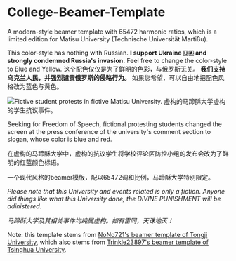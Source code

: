 # College-Beamer-Template

A modern-style beamer template with 65472 harmonic ratios, which is a limited edition for Matisu University (Technische Universität Martißu).

This color-style has nothing with Russian. **I support Ukraine 🇺🇦 and strongly condemned Russia's invasion.** Feel free to change the color-style to Blue and Yellow.
这个配色仅仅是为了鲜明的色彩，与俄罗斯无关。 **我们支持乌克兰人民，并强烈谴责俄罗斯的侵略行为。** 如果您希望，可以自由地把配色风格改为蓝色与黄色。

![Fictive student protests in fictive Matisu University. 虚构的马蹄酥大学虚构的学生抗议事件。](fig1.jpeg)

Seeking for Freedom of Speech, fictional protesting students changed the screen at the press conference of the university's comment section to slogan, whose color is blue and red.

在虚构的马蹄酥大学中，虚构的抗议学生将学校评论区防控小组的发布会改为了鲜明的红蓝颜色标语。

一个现代风格的beamer模版，配以65472调和比例，马蹄酥大学特别限定。

*Please note that this University and events related is only a fiction. Anyone did things like what this University done, the DIVINE PUNISHMENT will be adinistered.*

*马蹄酥大学及其相关事件均纯属虚构。如有雷同，天诛地灭！*

Note: this template stems from [NoNo721's beamer template of Tongji University](https://github.com/NoNo721/College-Beamer-Template), which also stems from [Trinkle23897's beamer template of Tsinghua University](https://github.com/Trinkle23897/THU-Beamer-Theme).
